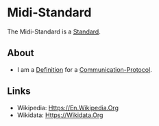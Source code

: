 # Midi-Standard

The Midi-Standard is a [Standard](60047.md).

## About

- I am a [Definition](13000002.md) for a [Communication-Protocol](9200003.md).

## Links

- Wikipedia: [Https://En.Wikipedia.Org](Https://En.Wikipedia.Org/wiki/MIDI)
- Wikidata: [Https://Wikidata.Org](Https://Wikidata.Org/wiki/Q80535)
